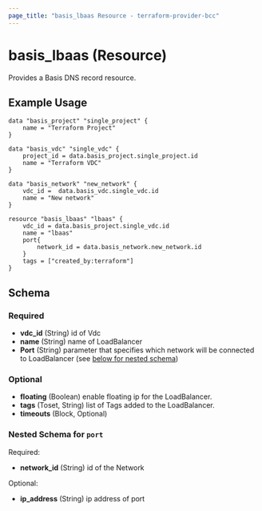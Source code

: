 ```yaml
---
page_title: "basis_lbaas Resource - terraform-provider-bcc"
---
```

# basis_lbaas (Resource)

Provides a Basis DNS record resource.

## Example Usage

```hcl
data "basis_project" "single_project" {
    name = "Terraform Project"
}

data "basis_vdc" "single_vdc" {
    project_id = data.basis_project.single_project.id
    name = "Terraform VDC"
}

data "basis_network" "new_network" {
    vdc_id =  data.basis_vdc.single_vdc.id
    name = "New network"
}

resource "basis_lbaas" "lbaas" {
    vdc_id = data.basis_project.single_vdc.id
    name = "lbaas"
    port{
        network_id = data.basis_network.new_network.id
    }
    tags = ["created_by:terraform"]
}

```

## Schema

### Required

- **vdc_id** (String) id of Vdc
- **name** (String) name of LoadBalancer
- **Port** (String) parameter that specifies which network will be connected to LoadBalancer  (see [below for nested schema](#nestedblock--port))


### Optional

- **floating** (Boolean) enable floating ip for the LoadBalancer.
- **tags** (Toset, String) list of Tags added to the LoadBalancer.
- **timeouts** (Block, Optional)

<a id="nestedblock--port"></a>
### Nested Schema for `port`

Required:

- **network_id** (String) id of the Network

Optional:

- **ip_address** (String) ip address of port
